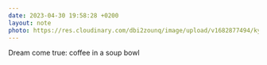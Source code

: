 ```yaml
---
date: 2023-04-30 19:58:28 +0200
layout: note
photo: https://res.cloudinary.com/dbi2zounq/image/upload/v1682877494/kyddralerkxxvkmmkjpa.jpg
---
```

Dream come true: coffee in a soup bowl
